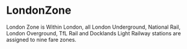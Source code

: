 # LondonZone
London Zone is Within London, all London Underground, National Rail, London Overground, TfL Rail and Docklands Light Railway stations are assigned to nine fare zones.
